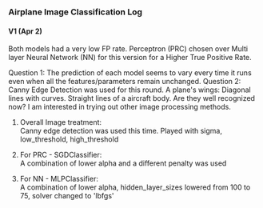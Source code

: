 ### Airplane Image Classification Log

#### V1 (Apr 2)


Both models had a very low FP rate.
Perceptron (PRC) chosen over Multi layer Neural Network (NN) for this version for a Higher True Positive Rate.

Question 1: The prediction of each model seems to vary every time it runs even when all the features/parameters remain unchanged.
Question 2: Canny Edge Detection was used for this round. A plane's wings: Diagonal lines with curves. Straight lines of a aircraft body. Are they well recognized now? I am interested in trying out other image processing methods. 

1. Overall Image treatment: <br>
Canny edge detection was used this time. Played with sigma, low_threshold, high_threshold

2. For PRC - SGDClassifier: <br>
A combination of lower alpha and a different penalty was used

3. For NN - MLPClassifier: <br>
A combination of lower alpha, hidden_layer_sizes lowered from 100 to 75, solver changed to 'lbfgs'
